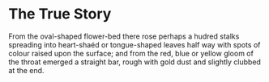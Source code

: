 # The True Story

From the oval-shaped flower-bed there rose perhaps a hudred stalks spreading into  heart-shaéd or tongue-shaped leaves half way with spots of colour raised upon the surface; and from the red, blue or yellow gloom of the throat emerged a straight bar, rough with gold dust and slightly clubbed at the end.
